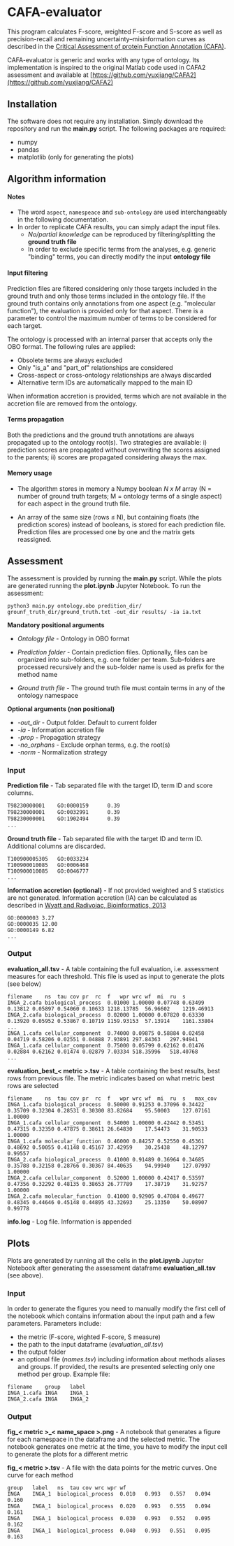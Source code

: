 # CAFA-evaluator

This program calculates F-score, weighted F-score and S-score as well as precision-recall and 
remaining uncertainty–misinformation curves as described in the 
[Critical Assessment of protein Function Annotation (CAFA)](https://www.biofunctionprediction.org/cafa/).

CAFA-evaluator is generic and works with any type of ontology. Its implementation is inspired to the 
original Matlab code used in CAFA2 assessment and available at 
[https://github.com/yuxjiang/CAFA2](https://github.com/yuxjiang/CAFA2)

## Installation

The software does not require any installation. Simply download the repository and run the **main.py** script. 
The following packages are required:

- numpy
- pandas
- matplotlib (only for generating the plots)

## Algorithm information 

#### Notes
* The word `aspect`, `namespeace` and `sub-ontology` are used interchangeably in the following documentation.
* In order to replicate CAFA results, you can simply adapt the input files. 
  - *No/partial knowledge* can be reproduced by filtering/splitting the **ground truth file** 
  - In order to exclude specific terms from the analyses, 
e.g. generic "binding" terms, you can directly modify the input **ontology file** 

#### Input filtering

Prediction files are filtered considering only those targets included in the ground truth and 
only those terms included in the ontology file. 
If the ground truth contains only annotations from one aspect (e.g. "molecular function"), 
the evaluation is provided only for that aspect.
There is a parameter to control the maximum number of terms to be considered for each target.

The ontology is processed with an internal parser that accepts only the OBO format. 
The following rules are applied: 
  - Obsolete terms are always excluded
  - Only "is_a" and "part_of" relationships are considered
  - Cross-aspect or cross-ontology relationships are always discarded
  - Alternative term IDs are automatically mapped to the main ID

When information accretion is provided, terms which are not available in the accretion file are 
removed from the ontology.

#### Terms propagation

Both the predictions and the ground truth annotations are always propagated up to the ontology root(s). 
Two strategies are available: i) prediction scores are propagated without overwriting the scores 
assigned to the parents; ii) scores are propagated considering always the max.

#### Memory usage

- The algorithm stores in memory a Numpy boolean *N x M* array 
(N = number of ground truth targets; M = ontology terms of a single aspect)
for each aspect in the ground truth file.

- An array of the same size (rows &le; N), but containing floats (the prediction scores) instead of booleans, 
is stored for each prediction file. Prediction files are processed one by one and the matrix gets reassigned.



## Assessment

The assessment is provided by running the **main.py** script. While the plots are generated running 
the **plot.ipynb** Jupyter Notebook. To run the assessment:

    python3 main.py ontology.obo predition_dir/ grounf_truth_dir/ground_truth.txt -out_dir results/ -ia ia.txt
    
**Mandatory positional arguments**
* *Ontology file* - Ontology in OBO format

* *Prediction folder* - Contain prediction files. Optionally, files can be organized into sub-folders, e.g. one folder per team. 
Sub-folders are processed recursively and the sub-folder name is used as prefix for the method name

* *Ground truth file* - The ground truth file must contain terms in any of the ontology namespace

**Optional arguments (non positional)**

* *-out_dir* - Output folder. Default to current folder
* *-ia* - Information accretion file
* *-prop* - Propagation strategy 
* *-no_orphans* - Exclude orphan terms, e.g. the root(s)
* *-norm* - Normalization strategy

### Input
**Prediction file** - Tab separated file with the target ID, term ID and score columns.

~~~txt
T98230000001    GO:0000159      0.39
T98230000001    GO:0032991      0.39
T98230000001    GO:1902494      0.39
...
~~~

**Ground truth file** - Tab separated file with the target ID and term ID. 
Additional columns are discarded.
~~~
T100900005305   GO:0033234
T100900010085   GO:0006468
T100900010085   GO:0046777
...
~~~

**Information accretion (optional)** - If not provided weighted and S statistics are not generated.
Information accretion (IA) can be calculated as described in
[Wyatt and Radivojac, Bioinformatics, 2013](https://pubmed.ncbi.nlm.nih.gov/23813009/)

```
GO:0000003 3.27
GO:0000035 12.00
GO:0000149 6.82
...
```

### Output


**evaluation_all.tsv** - A table containing the full evaluation, i.e. assessment measures for each threshold. This
file is used as input to generate the plots (see below)
```
filename	ns	tau	cov	pr	rc	f	wpr	wrc	wf	mi	ru	s
INGA_2.cafa	biological_process	0.01000	1.00000	0.07748	0.63499	0.13812	0.05897	0.54060	0.10633	1218.13785	56.96602	1219.46913
INGA_2.cafa	biological_process	0.02000	1.00000	0.07820	0.63330	0.13920	0.05952	0.53867	0.10719	1159.93153	57.13914	1161.33804
...
INGA_1.cafa	cellular_component	0.74000	0.09875	0.58884	0.02458	0.04719	0.58206	0.02551	0.04888	7.93891	297.84363	297.94941
INGA_1.cafa	cellular_component	0.75000	0.05799	0.62162	0.01476	0.02884	0.62162	0.01474	0.02879	7.03334	518.35996	518.40768
...
```

**evaluation_best_< metric >.tsv** - A table containing the best results, best rows from previous file. The metric indicates
based on what metric best rows are selected
```
filename	ns	tau	cov	pr	rc	f	wpr	wrc	wf	mi	ru	s	max_cov
INGA_1.cafa	biological_process	0.50000	0.91253	0.37096	0.34422	0.35709	0.32304	0.28531	0.30300	83.82684	95.50003	127.07161	1.00000
INGA_1.cafa	cellular_component	0.54000	1.00000	0.42442	0.53451	0.47315	0.32350	0.47875	0.38611	26.64830	17.54473	31.90533	1.00000
INGA_1.cafa	molecular_function	0.46000	0.84257	0.52550	0.45361	0.48692	0.50055	0.41148	0.45167	37.42959	30.25438	48.12797	0.99557
INGA_2.cafa	biological_process	0.41000	0.91489	0.36964	0.34685	0.35788	0.32158	0.28766	0.30367	84.40635	94.99940	127.07997	1.00000
INGA_2.cafa	cellular_component	0.52000	1.00000	0.42417	0.53597	0.47356	0.32292	0.48135	0.38653	26.77789	17.38719	31.92757	1.00000
INGA_2.cafa	molecular_function	0.41000	0.92905	0.47084	0.49677	0.48345	0.44646	0.45148	0.44895	43.32693	25.13350	50.08907	0.99778
```


**info.log** - Log file. Information is appended


## Plots

Plots are generated by running all the cells in the **plot.ipynb** Jupyter Notebook after generating the assessment
dataframe **evaluation_all.tsv** (see above). 

### Input

In order to generate the figures you need to manually modify the first cell of the notebook which 
contains information about the input path and a few parameters. Parameters include: 
* the metric (F-score, wighted F-score, S measure)
* the path to the input dataframe (*evaluation_all.tsv*)
* the output folder
* an optional file (*names.tsv*) including information about methods aliases and groups. If provided, the results
are presented selecting only one method per group. Example file:
```
filename	group	label
INGA_1.cafa	INGA	INGA_1
INGA_2.cafa	INGA	INGA_2
```

### Output

**fig_< metric >_< name_space >.png** - A notebook that generates a figure for each namespace in the dataframe and the selected metric. 
The notebook generates one metric at the time, you have to modify the input cell to generate the plots for a different metric

**fig_< metric >.tsv** - A file with the data points for the metric curves. One curve for each method
```
group	label	ns	tau	cov	wrc	wpr	wf
INGA	INGA_1	biological_process	0.010	0.993	0.557	0.094	0.160
INGA	INGA_1	biological_process	0.020	0.993	0.555	0.094	0.161
INGA	INGA_1	biological_process	0.030	0.993	0.552	0.095	0.162
INGA	INGA_1	biological_process	0.040	0.993	0.551	0.095	0.163
```
